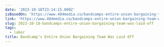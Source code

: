 ```yaml
---
date: '2023-10-18T23:14:15.000Z'
isBasedOn: 'https://www.404media.co/bandcamps-entire-union-bargaining-team-was-laid-off/'
link: 'https://www.404media.co/bandcamps-entire-union-bargaining-team-was-laid-off/'
slug: 2023-10-18-bandcamps-entire-union-bargaining-team-was-laid-off
tags:
  - labor
title: Bandcamp’s Entire Union Bargaining Team Was Laid Off
---
```


